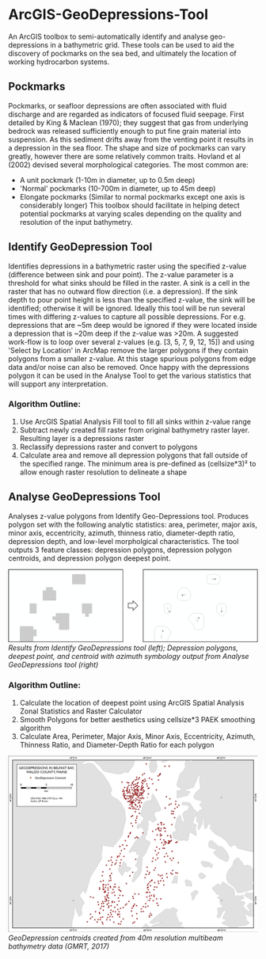# ArcGIS-GeoDepressions-Tool

An ArcGIS toolbox to semi-automatically identify and analyse geo-depressions in a bathymetric grid. These tools can be used to aid the discovery of pockmarks on the sea bed, and ultimately the location of working hydrocarbon systems.

## Pockmarks

Pockmarks, or seafloor depressions are often associated with fluid discharge and are regarded as indicators of focused fluid seepage. First detailed by King & Maclean (1970); they suggest that gas from underlying bedrock was released sufficiently enough to put fine grain material into suspension. As this sediment drifts away from the venting point it results in a depression in the sea floor. The shape and size of pockmarks can vary greatly, however there are some relatively common traits. Hovland et al (2002) devised several morphological categories. The most common are:
* A unit pockmark (1-10m in diameter, up to 0.5m deep)
* 'Normal' pockmarks (10-700m in diameter, up to 45m deep)
* Elongate pockmarks (Similar to normal pockmarks except one axis is considerably longer)
This toolbox should facilitate in helping detect potential pockmarks at varying scales depending on the quality and resolution of the input bathymetry. 

## Identify GeoDepression Tool

Identifies depressions in a bathymetric raster using the specified z-value (difference between sink and pour point). The z-value parameter is a threshold for what sinks should be filled in the raster. A sink is a cell in the raster that has no outward flow direction (i.e. a depression). If the sink depth to pour point height is less than the specified z-value, the sink will be identified; otherwise it will be ignored. Ideally this tool will be run several times with differing z-values to capture all possible depressions. For e.g. depressions that are ~5m deep would be ignored if they were located inside a depression that is ~20m deep if the z-value was >20m. A suggested work-flow is to loop over several z-values (e.g. [3, 5, 7, 9, 12, 15]) and using 'Select by Location' in ArcMap remove the larger polygons if they contain polygons from a smaller z-value. At this stage spurious polygons from edge data and/or noise can also be removed. Once happy with the depressions polygon it can be used in the Analyse Tool to get the various statistics that will support any interpretation.

### Algorithm Outline:

1. Use ArcGIS Spatial Analysis Fill tool to fill all sinks within z-value range
1. Subtract newly created fill raster from original bathymetry raster layer. Resulting layer is a depressions raster
1. Reclassify depressions raster and convert to polygons
1. Calculate area and remove all depression polygons that fall outside of the specified range. The minimum area is pre-defined as (cellsize*3)² to allow enough raster resolution to delineate a shape

## Analyse GeoDepressions Tool

Analyses z-value polygons from Identify Geo-Depressions tool. Produces polygon set with the following analytic statistics: area, perimeter, major axis, minor axis, eccentricity, azimuth, thinness ratio, diameter-depth ratio, depression depth, and low-level morpholgical characteristics. The tool outputs 3 feature classes: depression polygons, depression polygon centroids, and depression polygon deepest point.

![z-value to output](https://github.com/GISJMR/ArcGIS-GeoDepressions-Tool/blob/master/imgs/example.png)
*Results from Identify GeoDepressions tool (left); Depression polygons, deepest point, and centroid with azimuth symbology output from Analyse GeoDepressions tool (right)*

### Algorithm Outline:

1. Calculate the location of deepest point using ArcGIS Spatial Analysis Zonal Statistics and Raster Calculator
1. Smooth Polygons for better aesthetics using cellsize*3 PAEK smoothing algorithm
1. Calculate Area, Perimeter, Major Axis, Minor Axis, Eccentricity, Azimuth, Thinness Ratio, and Diameter-Depth Ratio for each polygon

![belfast bay](https://github.com/GISJMR/ArcGIS-GeoDepressions-Tool/blob/master/imgs/belfast_bay.png)
*GeoDepression centroids created from 40m resolution multibeam bathymetry data (GMRT, 2017)*
